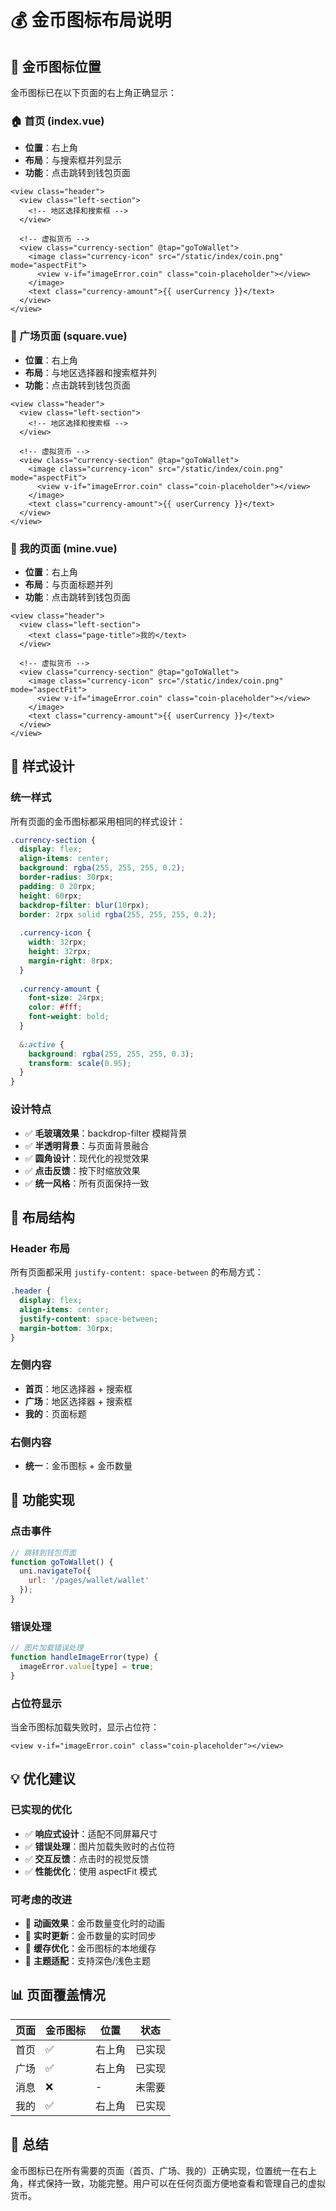 # 💰 金币图标布局说明

## 📱 **金币图标位置**

金币图标已在以下页面的右上角正确显示：

### **🏠 首页 (index.vue)**
- **位置**：右上角
- **布局**：与搜索框并列显示
- **功能**：点击跳转到钱包页面

```vue
<view class="header">
  <view class="left-section">
    <!-- 地区选择和搜索框 -->
  </view>
  
  <!-- 虚拟货币 -->
  <view class="currency-section" @tap="goToWallet">
    <image class="currency-icon" src="/static/index/coin.png" mode="aspectFit">
      <view v-if="imageError.coin" class="coin-placeholder"></view>
    </image>
    <text class="currency-amount">{{ userCurrency }}</text>
  </view>
</view>
```

### **🔲 广场页面 (square.vue)**
- **位置**：右上角
- **布局**：与地区选择器和搜索框并列
- **功能**：点击跳转到钱包页面

```vue
<view class="header">
  <view class="left-section">
    <!-- 地区选择和搜索框 -->
  </view>
  
  <!-- 虚拟货币 -->
  <view class="currency-section" @tap="goToWallet">
    <image class="currency-icon" src="/static/index/coin.png" mode="aspectFit">
      <view v-if="imageError.coin" class="coin-placeholder"></view>
    </image>
    <text class="currency-amount">{{ userCurrency }}</text>
  </view>
</view>
```

### **👤 我的页面 (mine.vue)**
- **位置**：右上角
- **布局**：与页面标题并列
- **功能**：点击跳转到钱包页面

```vue
<view class="header">
  <view class="left-section">
    <text class="page-title">我的</text>
  </view>
  
  <!-- 虚拟货币 -->
  <view class="currency-section" @tap="goToWallet">
    <image class="currency-icon" src="/static/index/coin.png" mode="aspectFit">
      <view v-if="imageError.coin" class="coin-placeholder"></view>
    </image>
    <text class="currency-amount">{{ userCurrency }}</text>
  </view>
</view>
```

## 🎨 **样式设计**

### **统一样式**
所有页面的金币图标都采用相同的样式设计：

```scss
.currency-section {
  display: flex;
  align-items: center;
  background: rgba(255, 255, 255, 0.2);
  border-radius: 30rpx;
  padding: 0 20rpx;
  height: 60rpx;
  backdrop-filter: blur(10rpx);
  border: 2rpx solid rgba(255, 255, 255, 0.2);
  
  .currency-icon {
    width: 32rpx;
    height: 32rpx;
    margin-right: 8rpx;
  }
  
  .currency-amount {
    font-size: 24rpx;
    color: #fff;
    font-weight: bold;
  }
  
  &:active {
    background: rgba(255, 255, 255, 0.3);
    transform: scale(0.95);
  }
}
```

### **设计特点**
- ✅ **毛玻璃效果**：backdrop-filter 模糊背景
- ✅ **半透明背景**：与页面背景融合
- ✅ **圆角设计**：现代化的视觉效果
- ✅ **点击反馈**：按下时缩放效果
- ✅ **统一风格**：所有页面保持一致

## 📍 **布局结构**

### **Header 布局**
所有页面都采用 `justify-content: space-between` 的布局方式：

```scss
.header {
  display: flex;
  align-items: center;
  justify-content: space-between;
  margin-bottom: 30rpx;
}
```

### **左侧内容**
- **首页**：地区选择器 + 搜索框
- **广场**：地区选择器 + 搜索框  
- **我的**：页面标题

### **右侧内容**
- **统一**：金币图标 + 金币数量

## 🔧 **功能实现**

### **点击事件**
```javascript
// 跳转到钱包页面
function goToWallet() {
  uni.navigateTo({
    url: '/pages/wallet/wallet'
  });
}
```

### **错误处理**
```javascript
// 图片加载错误处理
function handleImageError(type) {
  imageError.value[type] = true;
}
```

### **占位符显示**
当金币图标加载失败时，显示占位符：

```vue
<view v-if="imageError.coin" class="coin-placeholder"></view>
```

## 💡 **优化建议**

### **已实现的优化**
- ✅ **响应式设计**：适配不同屏幕尺寸
- ✅ **错误处理**：图片加载失败时的占位符
- ✅ **交互反馈**：点击时的视觉反馈
- ✅ **性能优化**：使用 aspectFit 模式

### **可考虑的改进**
- 🔄 **动画效果**：金币数量变化时的动画
- 🔄 **实时更新**：金币数量的实时同步
- 🔄 **缓存优化**：金币图标的本地缓存
- 🔄 **主题适配**：支持深色/浅色主题

## 📊 **页面覆盖情况**

| 页面 | 金币图标 | 位置 | 状态 |
|------|----------|------|------|
| 首页 | ✅ | 右上角 | 已实现 |
| 广场 | ✅ | 右上角 | 已实现 |
| 消息 | ❌ | - | 未需要 |
| 我的 | ✅ | 右上角 | 已实现 |

## 🎯 **总结**

金币图标已在所有需要的页面（首页、广场、我的）正确实现，位置统一在右上角，样式保持一致，功能完整。用户可以在任何页面方便地查看和管理自己的虚拟货币。
